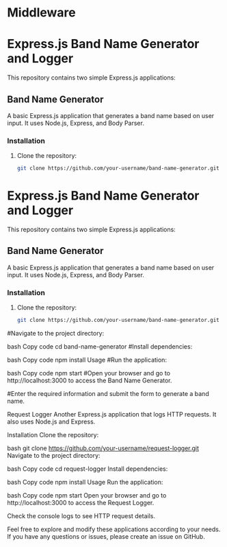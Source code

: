 # Middleware
# Express.js Band Name Generator and Logger

This repository contains two simple Express.js applications:

## Band Name Generator

A basic Express.js application that generates a band name based on user input. It uses Node.js, Express, and Body Parser.

### Installation

1. Clone the repository:

   ```bash
   git clone https://github.com/your-username/band-name-generator.git
# Express.js Band Name Generator and Logger

This repository contains two simple Express.js applications:

## Band Name Generator

A basic Express.js application that generates a band name based on user input. It uses Node.js, Express, and Body Parser.

### Installation

1. Clone the repository:

   ```bash
   git clone https://github.com/your-username/band-name-generator.git
#Navigate to the project directory:

bash
Copy code
cd band-name-generator
#Install dependencies:

bash
Copy code
npm install
Usage
#Run the application:

bash
Copy code
npm start
#Open your browser and go to http://localhost:3000 to access the Band Name Generator.

#Enter the required information and submit the form to generate a band name.

Request Logger
Another Express.js application that logs HTTP requests. It also uses Node.js and Express.

Installation
Clone the repository:

bash
git clone https://github.com/your-username/request-logger.git
Navigate to the project directory:

bash
Copy code
cd request-logger
Install dependencies:

bash
Copy code
npm install
Usage
Run the application:

bash
Copy code
npm start
Open your browser and go to http://localhost:3000 to access the Request Logger.

Check the console logs to see HTTP request details.

Feel free to explore and modify these applications according to your needs. If you have any questions or issues, please create an issue on GitHub.


